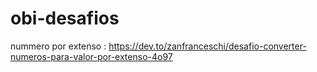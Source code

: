 # obi-desafios

nummero por extenso : https://dev.to/zanfranceschi/desafio-converter-numeros-para-valor-por-extenso-4o97
